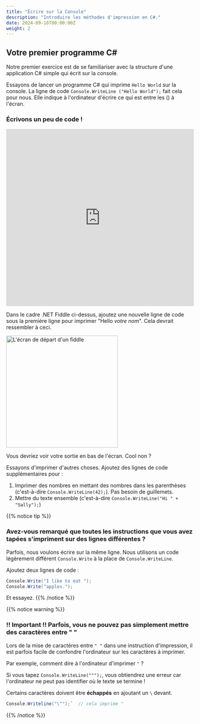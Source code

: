 ```yaml
---
title: "Écrire sur la Console"
description: "Introduire les méthodes d'impression en C#."
date: 2024-09-16T00:00:00Z
weight: 2
---
```


## Votre premier programme C#

Notre premier exercice est de se familiariser avec la structure d'une application C# simple qui écrit sur la console.

Essayons de lancer un programme C# qui imprime `Hello World` sur la console. La ligne de code `Console.WriteLine ("Hello World");` fait cela pour nous. Elle indique à l'ordinateur d'écrire ce qui est entre les () à l'écran.

### Écrivons un peu de code !

<iframe width="100%" height="475" src="https://dotnetfiddle.net/Widget/0g4Vu7" frameborder="0"></iframe>

Dans le cadre .NET Fiddle ci-dessus, ajoutez une nouvelle ligne de code sous la première ligne pour imprimer "Hello *votre nom*". Cela devrait ressembler à ceci.

<img src="../images/Step1.png" height="300" alt="L'écran de départ d'un fiddle" />

Vous devriez voir votre sortie en bas de l'écran. Cool non ?

Essayons d'imprimer d'autres choses. Ajoutez des lignes de code supplémentaires pour :
1. Imprimer des nombres en mettant des nombres dans les parenthèses (c'est-à-dire `Console.WriteLine(42);`). Pas besoin de guillemets.
2. Mettre du texte ensemble (c'est-à-dire `Console.WriteLine("Hi " + "Sally");`)

{{% notice tip %}}
### Avez-vous remarqué que toutes les instructions que vous avez tapées s'impriment sur des lignes différentes ?

Parfois, nous voulons écrire sur la même ligne. Nous utilisons un code légèrement différent `Console.Write` à la place de `Console.WriteLine`.

Ajoutez deux lignes de code :
```csharp
Console.Write("I like to eat ");
Console.Write("apples.");
```

Et essayez.
{{% /notice %}}

{{% notice warning %}}
### !! Important !! Parfois, vous ne pouvez pas simplement mettre des caractères entre " "

Lors de la mise de caractères entre `" "` dans une instruction d'impression, il est parfois facile de confondre l'ordinateur sur les caractères à imprimer.

Par exemple, comment dire à l'ordinateur d'imprimer `"` ?

Si vous tapez `Console.WriteLine(""");`, vous obtiendrez une erreur car l'ordinateur ne peut pas identifier où le texte se termine !

Certains caractères doivent être <b>échappés</b> en ajoutant un `\` devant.

```csharp
Console.Writeline("\"");`  // cela imprime "
```
{{% /notice %}}